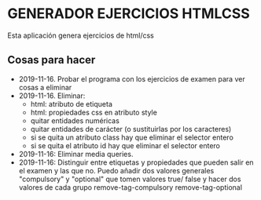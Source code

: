 # GENERADOR EJERCICIOS HTMLCSS

Esta aplicación genera ejercicios de html/css

## Cosas para hacer
- 2019-11-16. Probar el programa con los ejercicios de examen para ver cosas a eliminar
- 2019-11-16. Eliminar:
  - html: atributo de etiqueta
  - html: propiedades css en atributo style
  - quitar entidades numéricas
  - quitar entidades de carácter (o sustituirlas por los caracteres)
  - si se quita un atributo class hay que eliminar el selector entero
  - si se quita el atributo id hay que eliminar el selector entero
- 2019-11-16: Eliminar media queries.
- 2019-11-16: Distinguir entre etiquetas y propiedades que pueden salir en el examen y las que no. Puedo añadir dos valores generales "compulsory" y "optional" que tomen valores true/ false y hacer dos valores de cada grupo remove-tag-compulsory remove-tag-optional
